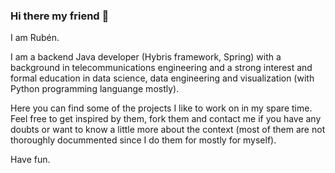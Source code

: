 ### Hi there my friend 👋

I am Rubén.

I am a backend Java developer (Hybris framework, Spring) with a background in telecommunications engineering and a strong interest and formal education in data science, data engineering and visualization (with Python programming languange mostly).

Here you can find some of the projects I like to work on in my spare time. Feel free to get inspired by them, fork them and contact me if you have any doubts or want to know a little more about the context (most of them are not thoroughly docummented since I do them for mostly for myself).

Have fun.

<!--
**rubchume/rubchume** is a ✨ _special_ ✨ repository because its `README.md` (this file) appears on your GitHub profile.

Here are some ideas to get you started:

- 🔭 I’m currently working on ...
- 🌱 I’m currently learning ...
- 👯 I’m looking to collaborate on ...
- 🤔 I’m looking for help with ...
- 💬 Ask me about ...
- 📫 How to reach me: ...
- 😄 Pronouns: ...
- ⚡ Fun fact: ...
-->
